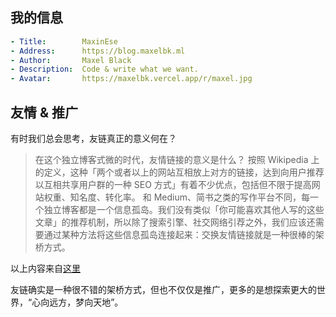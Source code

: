 ## 我的信息

```yaml
- Title:        MaxinEse
- Address:      https://blog.maxelbk.ml
- Author:       Maxel Black
- Description:  Code & write what we want.
- Avatar:       https://maxelbk.vercel.app/r/maxel.jpg
```

## 友情 & 推广

有时我们总会思考，友链真正的意义何在？

>在这个独立博客式微的时代，友情链接的意义是什么？
>按照 Wikipedia 上的定义，这种「两个或者以上的网站互相放上对方的链接，达到向用户推荐以互相共享用户群的一种 SEO 方式」有着不少优点，包括但不限于提高网站权重、知名度、转化率。
>和 Medium、简书之类的写作平台不同，每一个独立博客都是一个信息孤岛。我们没有类似「你可能喜欢其他人写的这些文章」的推荐机制，所以除了搜索引擎、社交网络引荐之外，我们应该还需要通过某种方法将这些信息孤岛连接起来：交换友情链接就是一种很棒的架桥方式。

以上内容来自[这里](https://printempw.github.io/friends/)

友链确实是一种很不错的架桥方式，但也不仅仅是推广，更多的是想探索更大的世界，“心向远方，梦向天地”。
